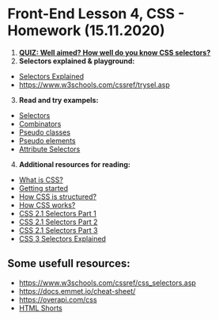 # Front-End Lesson 4, CSS - Homework (15.11.2020)

1. **[QUIZ: Well aimed? How well do you know CSS selectors?](https://codepen.io/pehaa/full/ROapJZ)**
2. **Selectors explained & playground:**
- [Selectors Explained](https://hugogiraudel.github.io/selectors-explained/)
- https://www.w3schools.com/cssref/trysel.asp
3. **Read and try exampels:**
- [Selectors](https://www.w3schools.com/css/css_selectors.asp)
- [Combinators](https://www.w3schools.com/css/css_combinators.asp)
- [Pseudo classes](https://www.w3schools.com/css/css_pseudo_classes.asp)
- [Pseudo elements](https://www.w3schools.com/css/css_pseudo_elements.asp)
- [Attribute Selectors](https://www.w3schools.com/css/css_attribute_selectors.asp)
4. **Additional resources for reading:**
  - [What is CSS?](https://developer.mozilla.org/en-US/docs/Learn/CSS/First_steps/What_is_CSS)
  - [Getting started](https://developer.mozilla.org/en-US/docs/Learn/CSS/First_steps/Getting_started)
  - [How CSS is structured?](https://developer.mozilla.org/en-US/docs/Learn/CSS/First_steps/How_CSS_is_structured)
  - [How CSS works?](https://developer.mozilla.org/en-US/docs/Learn/CSS/First_steps/How_CSS_works)
  - [CSS 2.1 Selectors Part 1](https://www.456bereastreet.com/archive/200509/css_21_selectors_part_1/)
  - [CSS 2.1 Selectors Part 2](https://www.456bereastreet.com/archive/200510/css_21_selectors_part_2/)
  - [CSS 2.1 Selectors Part 3](https://www.456bereastreet.com/archive/200510/css_21_selectors_part_3/)
  - [CSS 3 Selectors Explained](https://www.456bereastreet.com/archive/200601/css_3_selectors_explained/)

## Some usefull resources:
- https://www.w3schools.com/cssref/css_selectors.asp
- https://docs.emmet.io/cheat-sheet/
- https://overapi.com/css
- [HTML Shorts](https://www.youtube.com/playlist?list=PLQJNT2fdCJngOj0mGZaTcZRyfSBTCWHe1)
